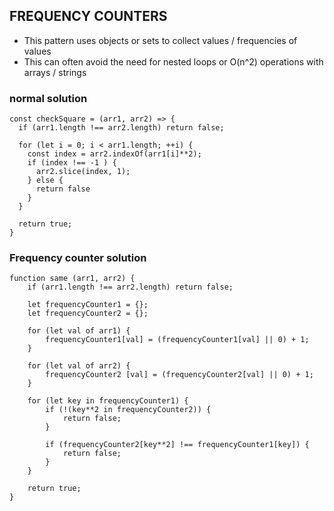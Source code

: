 ## FREQUENCY COUNTERS
- This pattern uses objects or sets to collect values / frequencies of values
- This can often avoid the need for nested loops or O(n^2) operations with arrays / strings 


### normal solution
```
const checkSquare = (arr1, arr2) => {
  if (arr1.length !== arr2.length) return false;

  for (let i = 0; i < arr1.length; ++i) {
    const index = arr2.indexOf(arr1[i]**2);
    if (index !== -1 ) {
      arr2.slice(index, 1);
    } else {
      return false
    }
  }

  return true;
}
```

### Frequency counter solution
```
function same (arr1, arr2) {
    if (arr1.length !== arr2.length) return false;

    let frequencyCounter1 = {};
    let frequencyCounter2 = {};

    for (let val of arr1) {
        frequencyCounter1[val] = (frequencyCounter1[val] || 0) + 1;
    }

    for (let val of arr2) {
        frequencyCounter2 [val] = (frequencyCounter2[val] || 0) + 1;
    }

    for (let key in frequencyCounter1) {
        if (!(key**2 in frequencyCounter2)) {
            return false;
        }

        if (frequencyCounter2[key**2] !== frequencyCounter1[key]) {
            return false;
        }
    }

    return true;
}
```